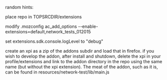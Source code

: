 random hints:

place repo in TOPSRCDIR/extensions

modify .mozconfig
ac_add_options --enable-extensions=default,network_tests_012015

set extensions.sdk.console.logLevel to "debug"

create an xpi as a zip of the addons subdir and load that in
firefox. if you wish to develop the addon, after install and shutdown,
delete the xpi in your profile/extensions and link to the addon
directory in the repo using the same name (but without the xpi
extension). The meat of the addon, such as it is, can be found in
resources/network-test/lib/main.js



